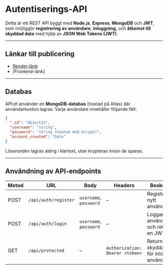# Autentiserings-API 

Detta är ett REST API byggt med **Node.js**, **Express**, **MongoDB** och **JWT**, som möjliggör **registrering av användare**, **inloggning**, och **åtkomst till skyddad data** med hjälp av **JSON Web Tokens (JWT)**.

---
## Länkar till publicering

- [Render-länk](https://backend-moment4-1-k1rb.onrender.com/)
- [Frontend-länk]
---

## Databas

API:et använder en **MongoDB-databas** (hostad på Atlas) där användarkonton lagras. Varje användare innehåller följande fält:

```json
{
  "_id": "ObjectId",
  "username": "string",
  "password": "string (hashad med bcrypt)",
  "account_created": "Date"
}
```
Lösenorden lagras aldrig i klartext, utan krypteras innan de sparas.

-----

## Användning av API-endpoints
| Metod | URL                  | Body                   | Headers                         | Beskrivning                                      |
| ----- | -------------------- | ---------------------- | ------------------------------- | ------------------------------------------------ |
| POST  | `/api/auth/register` | `username`, `password` | –                               | Registrerar ett nytt användarkonto               |
| POST  | `/api/auth/login`    | `username`, `password` | –                               | Loggar in användaren och returnerar en JWT-token |
| GET   | `/api/protected`     | –                      | `Authorization: Bearer <token>` | Returnerar skyddad data för inloggade användare  |
